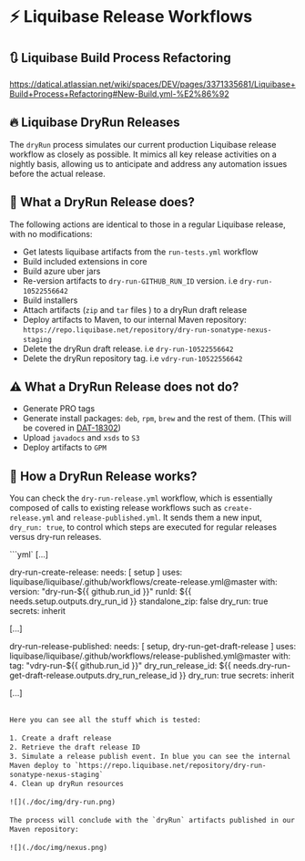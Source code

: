# :zap: Liquibase Release Workflows

## :arrows_clockwise: Liquibase Build Process Refactoring

https://datical.atlassian.net/wiki/spaces/DEV/pages/3371335681/Liquibase+Build+Process+Refactoring#New-Build.yml-%E2%86%92

## :fire: Liquibase DryRun Releases

The `dryRun` process simulates our current production Liquibase release workflow as closely as possible. It mimics all key release activities on a nightly basis, allowing us to anticipate and address any automation issues before the actual release.

## :star2: What a DryRun Release does?

The following actions are identical to those in a regular Liquibase release, with no modifications:

- Get latests liquibase artifacts from the `run-tests.yml` workflow
- Build included extensions in core
- Build azure uber jars
- Re-version artifacts to `dry-run-GITHUB_RUN_ID` version. i.e `dry-run-10522556642`
- Build installers
- Attach artifacts (`zip` and `tar` files ) to a dryRun draft release
- Deploy artifacts to Maven, to our internal Maven repository: `https://repo.liquibase.net/repository/dry-run-sonatype-nexus-staging`
- Delete the dryRun draft release. i.e `dry-run-10522556642`
- Delete the dryRun repository tag. i.e `vdry-run-10522556642`

## :warning: What a DryRun Release does not do?

- Generate PRO tags
- Generate install packages: `deb`, `rpm`, `brew` and the rest of them. (This will be covered in [DAT-18302](https://datical.atlassian.net/browse/DAT-18302))
- Upload `javadocs` and `xsds` to `S3`
- Deploy artifacts to `GPM`

## :wrench: How a DryRun Release works?

You can check the `dry-run-release.yml` workflow, which is essentially composed of calls to existing release workflows such as `create-release.yml` and `release-published.yml`. It sends them a new input, `dry_run: true`, to control which steps are executed for regular releases versus dry-run releases.

```yml`
[...]

  dry-run-create-release:
    needs: [ setup ]
    uses: liquibase/liquibase/.github/workflows/create-release.yml@master
    with:
      version: "dry-run-${{ github.run_id }}"
      runId: ${{ needs.setup.outputs.dry_run_id }}
      standalone_zip: false
      dry_run: true
    secrets: inherit

[...]

  dry-run-release-published:
    needs: [ setup, dry-run-get-draft-release ]
    uses: liquibase/liquibase/.github/workflows/release-published.yml@master
    with:
      tag: "vdry-run-${{ github.run_id }}"
      dry_run_release_id: ${{ needs.dry-run-get-draft-release.outputs.dry_run_release_id }}
      dry_run: true
    secrets: inherit

[...]
```

Here you can see all the stuff which is tested:

1. Create a draft release
2. Retrieve the draft release ID
3. Simulate a release publish event. In blue you can see the internal Maven deploy to `https://repo.liquibase.net/repository/dry-run-sonatype-nexus-staging`
4. Clean up dryRun resources

![](./doc/img/dry-run.png)

The process will conclude with the `dryRun` artifacts published in our Maven repository:

![](./doc/img/nexus.png)
